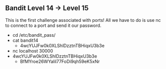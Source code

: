 ## Bandit Level 14 -> Level 15
This is the first challenge associated with ports! All we have to do is use nc to connect to a port and send it our password.
- cd /etc/bandit_pass/
- cat bandit14
    - 4wcYUJFw0k0XLShlDzztnTBHiqxU3b3e
- nc localhost 30000
- 4wcYUJFw0k0XLShlDzztnTBHiqxU3b3e
    - BfMYroe26WYalil77FoDi9qh59eK5xNr
